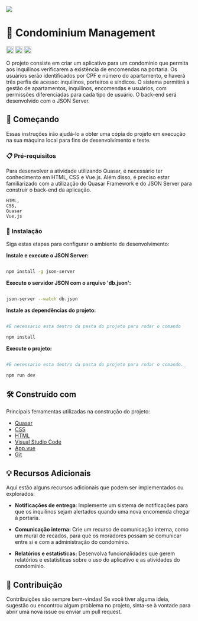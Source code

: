 
<img src="http://img.shields.io/static/v1?label=STATUS&message=EM%20DESENVOLVIMENTO&color=GREEN&style=for-the-badge"/>
</p>

# 🏢 Condominium Management
<code><img height="20" src="https://img.shields.io/badge/JavaScript-323330?style=for-the-badge&logo=javascript&logoColor=F7DF1E"></code>
<code><img height="20" src="https://img.shields.io/badge/HTML-239120?style=for-the-badge&logo=html5&logoColor=white"></code>
<code><img height="20" src="https://img.shields.io/badge/CSS-239120?&style=for-the-badge&logo=css3&logoColor=white"></code>

O projeto consiste em criar um aplicativo para um condomínio que permita aos inquilinos verificarem a existência de encomendas na portaria. Os usuários serão identificados por CPF e número do apartamento, e haverá três perfis de acesso: inquilinos, porteiros e síndicos. O sistema permitirá a gestão de apartamentos, inquilinos, encomendas e usuários, com permissões diferenciadas para cada tipo de usuário. O back-end será desenvolvido com o JSON Server.

## 🚀 Começando

Essas instruções irão ajudá-lo a obter uma cópia do projeto em execução na sua máquina local para fins de desenvolvimento e teste.

### 📋 Pré-requisitos

Para desenvolver a atividade utilizando Quasar, é necessário ter conhecimento em HTML, CSS e Vue.js. Além disso, é preciso estar familiarizado com a utilização do Quasar Framework e do JSON Server para construir o back-end da aplicação. 

```
HTML,
CSS,
Quasar
Vue.js

```

### 🔧 Instalação


Siga estas etapas para configurar o ambiente de desenvolvimento:

**Instale e execute o JSON Server:**

```bash

npm install -g json-server

```
**Execute o servidor JSON com o arquivo 'db.json':**

```bash

json-server --watch db.json

```

**Instale as dependências do projeto:**

```bash

#É necessario esta dentro da pasta do projeto para rodar o comando

npm install
```
**Execute o projeto:**

```bash

#É necessario esta dentro da pasta do projeto para rodar o comando._

npm run dev
```


## 🛠️ Construído com

Principais ferramentas utilizadas na construção do projeto:


* [Quasar](https://quasar.dev/) 
* [CSS](https://developer.mozilla.org/pt-BR/docs/Web/CSS )
* [HTML](https://developer.mozilla.org/pt-BR/docs/Web/HTML) 
* [Visual Studio Code](https://code.visualstudio.com) 
* [App.vue](https://vuejs.org)
* [Git](https://docs.github.com/pt/account-and-profile)


## 💡 Recursos Adicionais

Aqui estão alguns recursos adicionais que podem ser implementados ou explorados:

* **Notificações de entrega**: Implemente um sistema de notificações para que os inquilinos sejam alertados quando uma nova encomenda chegar à portaria.

* **Comunicação interna:** Crie um recurso de comunicação interna, como um mural de recados, para que os moradores possam se comunicar entre si e com a administração do condomínio.

* **Relatórios e estatísticas:** Desenvolva funcionalidades que gerem relatórios e estatísticas sobre o uso do aplicativo e as atividades do condomínio.

## 🤝 Contribuição

Contribuições são sempre bem-vindas! Se você tiver alguma ideia, sugestão ou encontrou algum problema no projeto, sinta-se à vontade para abrir uma nova issue ou enviar um pull request.